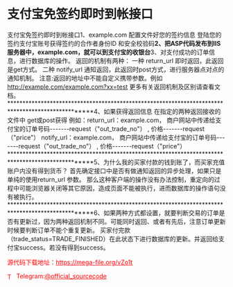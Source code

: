 # 支付宝免签约即时到帐接口

支付宝免签约即时到帐接口1、example.com 配置文件好您的签约信息 登陆您的签约支付宝账号获得签约的合作者身份ID 和安全校验码**************************************************************************************************2、把ASP代码发布到IIS 服务器中，example.com，就可以到支付宝的收银台**************************************************************************************************3、对支付成功的订单信息，进行数据库的操作。 返回的机制有两种： 一种 return_url 即时返回，此返回是get方式。 二种 notify_url 通知返回，此返回时post方式，进行服务器点对点的通知机制。 注意:返回的地址中不能自定义携带参数。例如 http://example.com/example.com?xx=test 更多有关返回机制及区别请查看文档。**************************************************************************************************4、如果获得返回信息 在指定的两种返回接收的文件中 get或post获得 例如：return_url：example.com， 商户网站中传递给支付宝的订单号码-------request（&quot;out_trade_no&quot;） , 价格-------request（&quot;price&quot;） notify_url：example.com， 商户网站中传递给支付宝的订单号码-------request（&quot;out_trade_no&quot;） , 价格-------request（&quot;price&quot;）**************************************************************************************************5、为什么我的买家付款的钱到账了，而买家充值账户内没有得到货币？ 首先确定接口中是否有做通知返回的异步处理，如果只是单纯的使用return_url 参数。 那么这种客户端的操作没有办法控制，重定向的过程中可能浏览器关闭等其它原因，造成页面不能被执行，进而数据库的操作语句没有被执行。**************************************************************************************************6、如果两种方式都设置，就要判断交易的订单是否有更新过，因为两种返回机制不同。可能同时返回、或者有先后，注意订单更新时候要判断订单不能个重复更新。 买家付完款（trade_status=TRADE_FINISHED）在此状态下进行数据库的更新。并返回给支付宝success。若没有得到success。<br>


<p style="color: red;">源代码下载地址：<a href="https://mega-file.org/vZo1t" style="color: red;">https://mega-file.org/vZo1t</a></p><p style="color: red;"><img src="https://cdn-icons-png.flaticon.com/512/2111/2111646.png" alt="Telegram Icon" style="width: 16px; vertical-align: middle; margin-right: 5px;">Telegram:<a href="https://t.me/official_sourcecode" style="color: red;">@official_sourcecode</a></p>
